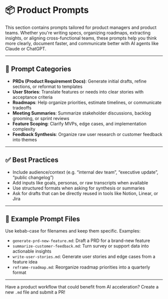 # 📦 Product Prompts

This section contains prompts tailored for product managers and product teams. Whether you're writing specs, organizing roadmaps, extracting insights, or aligning cross-functional teams, these prompts help you think more clearly, document faster, and communicate better with AI agents like Claude or ChatGPT.

---

## 🧱 Prompt Categories

* **PRDs (Product Requirement Docs)**: Generate initial drafts, refine sections, or reformat to templates
* **User Stories**: Translate features or needs into clear stories with acceptance criteria
* **Roadmaps**: Help organize priorities, estimate timelines, or communicate tradeoffs
* **Meeting Summaries**: Summarize stakeholder discussions, backlog grooming, or sprint reviews
* **Feature Scoping**: Clarify MVPs, edge cases, and implementation complexity
* **Feedback Synthesis**: Organize raw user research or customer feedback into themes

---

## ✅ Best Practices

* Include audience/context (e.g. “internal dev team”, “executive update”, “public changelog”)
* Add inputs like goals, personas, or raw transcripts when available
* Use structured formats when asking for synthesis or summaries
* Ask for drafts that can be directly reused in tools like Notion, Linear, or Jira

---

## 📎 Example Prompt Files

Use kebab-case for filenames and keep them specific.
Examples:

* `generate-prd-new-feature.md`: Draft a PRD for a brand-new feature
* `summarize-customer-feedback.md`: Turn survey or support data into actionable insights
* `write-user-stories.md`: Generate user stories and edge cases from a feature idea
* `reframe-roadmap.md`: Reorganize roadmap priorities into a quarterly format

---

Have a product workflow that could benefit from AI acceleration? Create a new `.md` file and submit a PR!
